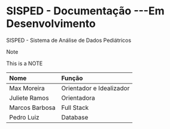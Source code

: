 # SISPED - Documentação ---Em Desenvolvimento
SISPED - Sistema de Análise de Dados Pediátricos

> [!NOTE]
> This is a NOTE

| Nome                 | Função                   | 
| :------------------- | :----------------------- |
| Max Moreira          | Orientador e Idealizador | 
| Juliete Ramos        | Orientadora              | 
| Marcos Barbosa       | Full Stack               | 
| Pedro Luiz           | Database                 | 


